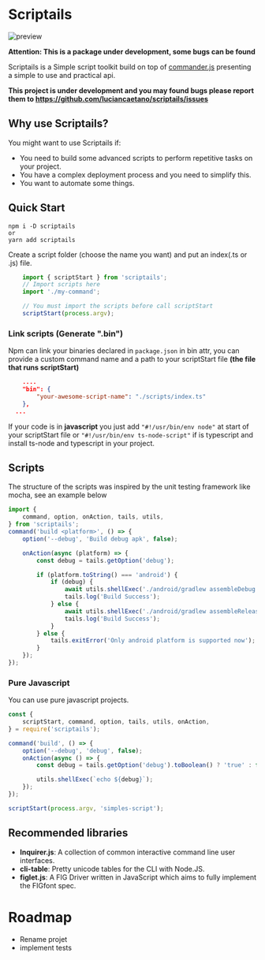 # Scriptails


![preview](https://media.giphy.com/media/L0SKuIdItTmOOiTlwg/giphy.gif "Prewview")

**Attention: This is a package under development, some bugs can be found**

Scriptails is a Simple script toolkit build on top of [commander.js](https://github.com/tj/commander.js) presenting a simple to use and practical api.

**This project is under development and you may found bugs please report them to https://github.com/luciancaetano/scriptails/issues**

## Why use Scriptails?
You might want to use Scriptails if:
- You need to build some advanced scripts to perform repetitive tasks on your project.
- You have a complex deployment process and you need to simplify this.
- You want to automate some things.

## Quick Start
    npm i -D scriptails
    or
    yarn add scriptails

Create a script folder (choose the name you want) and put an index(.ts or .js) file.

```javascript
    import { scriptStart } from 'scriptails';
    // Import scripts here
    import './my-command';

    // You must import the scripts before call scriptStart
    scriptStart(process.argv);
```

### Link scripts (Generate ".bin")
Npm can link your binaries declared in `package.json` in bin attr,
you can provide a custom command name and a path to your scriptStart file **(the file that runs scriptStart)**
```json
    ....
    "bin": {
        "your-awesome-script-name": "./scripts/index.ts"
    },
  ...
```

If your code is in **javascript** you just add `"#!/usr/bin/env node"` at start of your scriptStart file or `"#!/usr/bin/env ts-node-script"` if is typescript and install ts-node and typescript in your project.


## Scripts
The structure of the scripts was inspired by the unit testing framework like mocha, see an example below

```javascript
import {
    command, option, onAction, tails, utils,
} from 'scriptails';
command('build <platform>', () => {
    option('--debug', 'Build debug apk', false);

    onAction(async (platform) => {
        const debug = tails.getOption('debug');

        if (platform.toString() === 'android') {
            if (debug) {
                await utils.shellExec('./android/gradlew assembleDebug');
                tails.log('Build Success');
            } else {
                await utils.shellExec('./android/gradlew assembleRelease');
                tails.log('Build Success');
            }
        } else {
            tails.exitError('Only android platform is supported now');
        }
    });
});
```

### Pure Javascript
You can use pure javascript projects.
```javascript
const {
    scriptStart, command, option, tails, utils, onAction,
} = require('scriptails');

command('build', () => {
    option('--debug', 'debug', false);
    onAction(async () => {
        const debug = tails.getOption('debug').toBoolean() ? 'true' : false;

        utils.shellExec(`echo ${debug}`);
    });
});

scriptStart(process.argv, 'simples-script');
```

## Recommended libraries

- **Inquirer.js**: A collection of common interactive command line user interfaces.
- **cli-table**: Pretty unicode tables for the CLI with Node.JS.
- **figlet.js**: A FIG Driver written in JavaScript which aims to fully implement the FIGfont spec.

# Roadmap

- Rename projet
- implement tests
